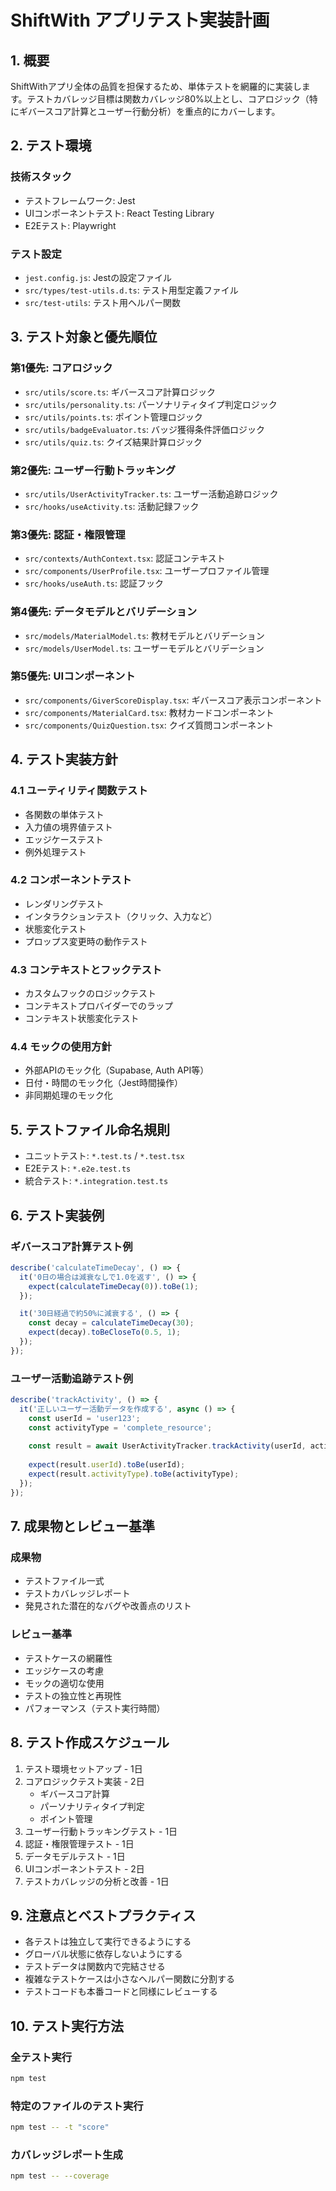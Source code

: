 # ShiftWith アプリテスト実装計画

## 1. 概要
ShiftWithアプリ全体の品質を担保するため、単体テストを網羅的に実装します。テストカバレッジ目標は関数カバレッジ80%以上とし、コアロジック（特にギバースコア計算とユーザー行動分析）を重点的にカバーします。

## 2. テスト環境

### 技術スタック
- テストフレームワーク: Jest
- UIコンポーネントテスト: React Testing Library
- E2Eテスト: Playwright

### テスト設定
- `jest.config.js`: Jestの設定ファイル
- `src/types/test-utils.d.ts`: テスト用型定義ファイル
- `src/test-utils`: テスト用ヘルパー関数

## 3. テスト対象と優先順位

### 第1優先: コアロジック
- `src/utils/score.ts`: ギバースコア計算ロジック
- `src/utils/personality.ts`: パーソナリティタイプ判定ロジック
- `src/utils/points.ts`: ポイント管理ロジック
- `src/utils/badgeEvaluator.ts`: バッジ獲得条件評価ロジック
- `src/utils/quiz.ts`: クイズ結果計算ロジック

### 第2優先: ユーザー行動トラッキング
- `src/utils/UserActivityTracker.ts`: ユーザー活動追跡ロジック
- `src/hooks/useActivity.ts`: 活動記録フック

### 第3優先: 認証・権限管理
- `src/contexts/AuthContext.tsx`: 認証コンテキスト
- `src/components/UserProfile.tsx`: ユーザープロファイル管理
- `src/hooks/useAuth.ts`: 認証フック

### 第4優先: データモデルとバリデーション
- `src/models/MaterialModel.ts`: 教材モデルとバリデーション
- `src/models/UserModel.ts`: ユーザーモデルとバリデーション

### 第5優先: UIコンポーネント
- `src/components/GiverScoreDisplay.tsx`: ギバースコア表示コンポーネント
- `src/components/MaterialCard.tsx`: 教材カードコンポーネント
- `src/components/QuizQuestion.tsx`: クイズ質問コンポーネント

## 4. テスト実装方針

### 4.1 ユーティリティ関数テスト
- 各関数の単体テスト
- 入力値の境界値テスト
- エッジケーステスト
- 例外処理テスト

### 4.2 コンポーネントテスト
- レンダリングテスト
- インタラクションテスト（クリック、入力など）
- 状態変化テスト
- プロップス変更時の動作テスト

### 4.3 コンテキストとフックテスト
- カスタムフックのロジックテスト
- コンテキストプロバイダーでのラップ
- コンテキスト状態変化テスト

### 4.4 モックの使用方針
- 外部APIのモック化（Supabase, Auth API等）
- 日付・時間のモック化（Jest時間操作）
- 非同期処理のモック化

## 5. テストファイル命名規則
- ユニットテスト: `*.test.ts` / `*.test.tsx`
- E2Eテスト: `*.e2e.test.ts`
- 統合テスト: `*.integration.test.ts`

## 6. テスト実装例

### ギバースコア計算テスト例
```typescript
describe('calculateTimeDecay', () => {
  it('0日の場合は減衰なしで1.0を返す', () => {
    expect(calculateTimeDecay(0)).toBe(1);
  });

  it('30日経過で約50%に減衰する', () => {
    const decay = calculateTimeDecay(30);
    expect(decay).toBeCloseTo(0.5, 1);
  });
});
```

### ユーザー活動追跡テスト例
```typescript
describe('trackActivity', () => {
  it('正しいユーザー活動データを作成する', async () => {
    const userId = 'user123';
    const activityType = 'complete_resource';
    
    const result = await UserActivityTracker.trackActivity(userId, activityType);
    
    expect(result.userId).toBe(userId);
    expect(result.activityType).toBe(activityType);
  });
});
```

## 7. 成果物とレビュー基準

### 成果物
- テストファイル一式
- テストカバレッジレポート
- 発見された潜在的なバグや改善点のリスト

### レビュー基準
- テストケースの網羅性
- エッジケースの考慮
- モックの適切な使用
- テストの独立性と再現性
- パフォーマンス（テスト実行時間）

## 8. テスト作成スケジュール

1. テスト環境セットアップ - 1日
2. コアロジックテスト実装 - 2日
   - ギバースコア計算
   - パーソナリティタイプ判定
   - ポイント管理
3. ユーザー行動トラッキングテスト - 1日
4. 認証・権限管理テスト - 1日
5. データモデルテスト - 1日
6. UIコンポーネントテスト - 2日
7. テストカバレッジの分析と改善 - 1日

## 9. 注意点とベストプラクティス

- 各テストは独立して実行できるようにする
- グローバル状態に依存しないようにする
- テストデータは関数内で完結させる
- 複雑なテストケースは小さなヘルパー関数に分割する
- テストコードも本番コードと同様にレビューする

## 10. テスト実行方法

### 全テスト実行
```bash
npm test
```

### 特定のファイルのテスト実行
```bash
npm test -- -t "score"
```

### カバレッジレポート生成
```bash
npm test -- --coverage
``` 